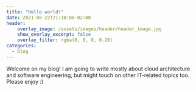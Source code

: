```yaml
---
title: "Hello world!"
date: 2021-08-22T21:10:00-02:00
header:
    overlay_image: /assets/images/header/header_image.jpg
    show_overlay_excerpt: false
    overlay_filter: rgba(0, 0, 0, 0.20)
categories:
  - blog
---
```


Welcome on my blog! I am going to write mostly about cloud architecture and software engineering, but might touch on other IT-related topics too. Please enjoy :)
